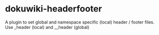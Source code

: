 # dokuwiki-headerfooter
A plugin to set global and namespace specific (local) header / footer files. Use _header (local) and __header (global)
